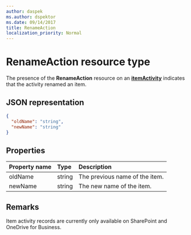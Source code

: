 ```yaml
---
author: daspek
ms.author: dspektor
ms.date: 09/14/2017
title: RenameAction
localization_priority: Normal
---
```

# RenameAction resource type

The presence of the **RenameAction** resource on an [**itemActivity**][activity] indicates that the activity renamed an item.

[activity]: itemactivity.md

## JSON representation

<!-- {
  "blockType": "resource",
  "optionalProperties": [ ],
  "@type": "microsoft.graph.renameAction"
}-->

```json
{
  "oldName": "string",
  "newName": "string"
}
```

## Properties

| Property name | Type   | Description
|:--------------|:-------|:----------------------------------------------------
| oldName       | string | The previous name of the item.
| newName       | string | The new name of the item.

## Remarks

Item activity records are currently only available on SharePoint and OneDrive for Business.

<!--
{
  "type": "#page.annotation",
  "description": "The RenameAction object provides information about an activity that renamed an item.",
  "keywords": "activities,activity,action,rename,renamed",
  "section": "documentation",
  "tocPath": "Resources/RenameAction",
  "suppressions": []
}
-->

